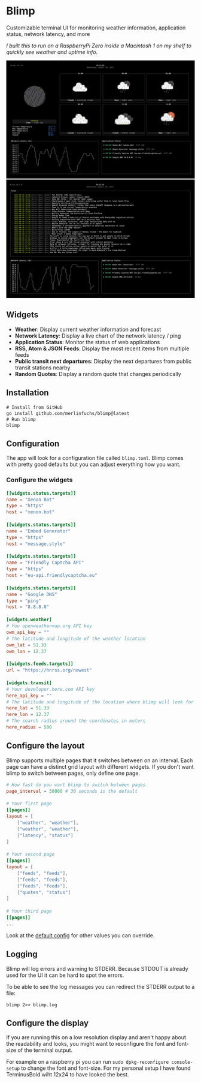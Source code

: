 # Blimp

Customizable terminal UI for monitoring weather information, application status, network latency, and more

_I built this to run on a RaspberryPi Zero inside a Macintosh 1 on my shelf to quickly see weather and uptime info._

![Example 1](example1.png)![Example 2](example2.png)

## Widgets

- **Weather**: Display current weather information and forecast
- **Network Latency**: Display a live chart of the network latency / ping
- **Application Status**: Monitor the status of web applications
- **RSS, Atom & JSON Feeds**: Display the most recent items from multiple feeds
- **Public transit next departures**: Display the next departures from public transit stations nearby
- **Random Quotes**: Display a random quote that changes periodically

## Installation

```shell
# Install from GitHub
go install github.com/merlinfuchs/blimp@latest
# Run blimp
blimp
```

## Configuration

The app will look for a configuration file called `blimp.toml`. Blimp comes with pretty good defaults but you can adjust everything how you want.

### Configure the widgets

```toml
[[widgets.status.targets]]
name = "Xenon Bot"
type = "https"
host = "xenon.bot"

[[widgets.status.targets]]
name = "Embed Generator"
type = "https"
host = "message.style"

[[widgets.status.targets]]
name = "Friendly Captcha API"
type = "https"
host = "eu-api.friendlycaptcha.eu"

[[widgets.status.targets]]
name = "Google DNS"
type = "ping"
host = "8.8.8.8"

[widgets.weather]
# You openweathermap.org API key
owm_api_key = ""
# The latitude and longitude of the weather location
owm_lat = 51.33
owm_lon = 12.37

[[widgets.feeds.targets]]
url = "https://hnrss.org/newest"

[widgets.transit]
# Your developer.here.com API key
here_api_key = ""
# The latitude and longitude of the location where blimp will look for the next public transit departures
here_lat = 51.33
here_lon = 12.37
# The search radius around the coordinates in meters
here_radius = 500
```

## Configure the layout

Blimp supports multiple pages that it switches between on an interval. Each page can have a distinct grid layout with different widgets. If you don't want blimp to switch between pages, only define one page.

```toml
# How fast do you want blimp to switch between pages
page_interval = 30000 # 30 seconds is the default

# Your first page
[[pages]]
layout = [
    ["weather", "weather"],
    ["weather", "weather"],
    ["latency", "status"]
]

# Your second page
[[pages]]
layout = [
    ["feeds", "feeds"],
    ["feeds", "feeds"],
    ["feeds", "feeds"],
    ["quotes", "status"]
]

# Your third page
[[pages]]
...
```

Look at the [default config](internal/config/default.config.toml) for other values you can override.

## Logging

Blimp will log errors and warning to STDERR. Because STDOUT is already used for the UI it can be hard to spot the errors.

To be able to see the log messages you can redirect the STDERR output to a file:

```shell
blimp 2>> blimp.log
```

## Configure the display

If you are running this on a low resolution display and aren't happy about the readability and looks, you might want to reconfigure the font and font-size of the terminal output.

For example on a raspberry pi you can run `sudo dpkg-reconfigure console-setup` to change the font and font-size. For my personal setup I have found TerminusBold wiht 12x24 to have looked the best.
